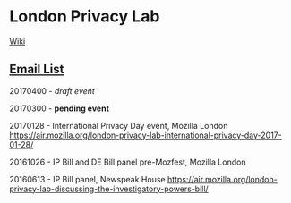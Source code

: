 # London Privacy Lab

[Wiki](https://wiki.mozilla.org/Privacy/Privacy_Lab/London)

[Email List](https://mail.mozilla.org/listinfo/privacy-events-london)
--------------------------
20170400 - *draft event*

20170300 - **pending event**

20170128 - International Privacy Day event, Mozilla London https://air.mozilla.org/london-privacy-lab-international-privacy-day-2017-01-28/

20161026 - IP Bill and DE Bill panel pre-Mozfest, Mozilla London

20160613 - IP Bill panel, Newspeak House https://air.mozilla.org/london-privacy-lab-discussing-the-investigatory-powers-bill/
